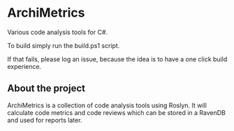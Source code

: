 ArchiMetrics
============

Various code analysis tools for C#.

To build simply run the build.ps1 script.

If that fails, please log an issue, because the idea is to have a one click build experience.

About the project
--------------------

ArchiMetrics is a collection of code analysis tools using Roslyn.
It will calculate code metrics and code reviews which can be stored in a RavenDB and used for reports later.
